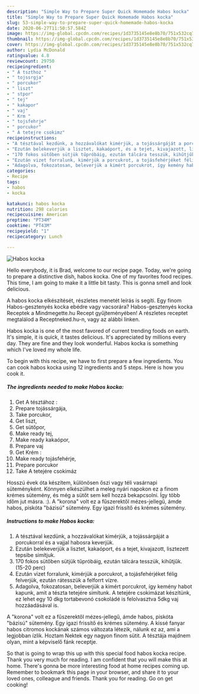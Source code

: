 ```yaml
---
description: "Simple Way to Prepare Super Quick Homemade Habos kocka"
title: "Simple Way to Prepare Super Quick Homemade Habos kocka"
slug: 53-simple-way-to-prepare-super-quick-homemade-habos-kocka
date: 2020-06-27T11:50:57.584Z
image: https://img-global.cpcdn.com/recipes/1d3735145e8e8b70/751x532cq70/habos-kocka-recept-foto.jpg
thumbnail: https://img-global.cpcdn.com/recipes/1d3735145e8e8b70/751x532cq70/habos-kocka-recept-foto.jpg
cover: https://img-global.cpcdn.com/recipes/1d3735145e8e8b70/751x532cq70/habos-kocka-recept-foto.jpg
author: Lydia McDonald
ratingvalue: 4.8
reviewcount: 29750
recipeingredient:
- " A tszthoz "
- " tojssrgja"
- " porcukor"
- " liszt"
- " stpor"
- " tej"
- " kakapor"
- " vaj"
- " Krm "
- " tojsfehrje"
- " porcukor"
- " A tetejre csokimz"
recipeinstructions:
- "A tésztával kezdünk, a hozzávalókat kimérjük, a tojássárgáját a porcukorral és a vajjal habosra keverjük."
- "Ezután belekeverjük a lisztet, kakaóport, és a tejet, kivajazott, lisztezett tepsibe simítjuk."
- "170 fokos sütőben sütjük tűpróbáig, ezután tálcára tesszük, kihűtjűk. (15-20 perc)"
- "Ezután vizet forralunk, kimérjük a porcukrot, a tojásfehérjéket félig felverjük, ezután rátesszük a felforrt vízre."
- "Adagolva, fokozatosan, beleverjük a kimért porcukrot, így kemény habot kapunk, amit a tészta tetejére simítunk. A tetejére csokimázat készítünk, ez lehet egy 10 dkg tortabevonó csokoládé is felolvasztva 5dkg vaj hozzáadásával is."
categories:
- Recipe
tags:
- habos
- kocka

katakunci: habos kocka 
nutrition: 298 calories
recipecuisine: American
preptime: "PT34M"
cooktime: "PT43M"
recipeyield: "1"
recipecategory: Lunch

---
```



![Habos kocka](https://img-global.cpcdn.com/recipes/1d3735145e8e8b70/751x532cq70/habos-kocka-recept-foto.jpg)

Hello everybody, it is Brad, welcome to our recipe page. Today, we're going to prepare a distinctive dish, habos kocka. One of my favorites food recipes. This time, I am going to make it a little bit tasty. This is gonna smell and look delicious.

A habos kocka elkészítését, részletes menetét leírás is segíti. Egy finom Habos-gesztenyés kocka ebédre vagy vacsorára? Habos-gesztenyés kocka Receptek a Mindmegette.hu Recept gyűjteményében! A részletes receptet megtalálod a Receptneked.hu-n, vagy az alábbi linken.

Habos kocka is one of the most favored of current trending foods on earth. It's simple, it is quick, it tastes delicious. It's appreciated by millions every day. They are fine and they look wonderful. Habos kocka is something which I've loved my whole life.


To begin with this recipe, we have to first prepare a few ingredients. You can cook habos kocka using 12 ingredients and 5 steps. Here is how you cook it.

<!--inarticleads1-->

##### The ingredients needed to make Habos kocka:

1. Get  A tésztához :
1. Prepare  tojássárgája,
1. Take  porcukor,
1. Get  liszt,
1. Get  sütőpor,
1. Make ready  tej,
1. Make ready  kakaópor,
1. Prepare  vaj
1. Get  Krém :
1. Make ready  tojásfehérje,
1. Prepare  porcukor
1. Take  A tetejére csokimáz


Hosszú évek óta készítem, különösen őszi vagy téli vasárnapi süteményként. Könnyen elkészülhet a meleg nyári napokon ez a finom krémes sütemény, és még a sütőt sem kell hozzá bekapcsolni. Így több időm jut másra. :). A &#34;korona&#34; volt ez a fűszerektől mézes-jellegű, ámde habos, piskóta &#34;bázisú&#34; sütemény. Egy igazi frissítő és krémes sütemény. 

<!--inarticleads2-->

##### Instructions to make Habos kocka:

1. A tésztával kezdünk, a hozzávalókat kimérjük, a tojássárgáját a porcukorral és a vajjal habosra keverjük.
1. Ezután belekeverjük a lisztet, kakaóport, és a tejet, kivajazott, lisztezett tepsibe simítjuk.
1. 170 fokos sütőben sütjük tűpróbáig, ezután tálcára tesszük, kihűtjűk. (15-20 perc)
1. Ezután vizet forralunk, kimérjük a porcukrot, a tojásfehérjéket félig felverjük, ezután rátesszük a felforrt vízre.
1. Adagolva, fokozatosan, beleverjük a kimért porcukrot, így kemény habot kapunk, amit a tészta tetejére simítunk. A tetejére csokimázat készítünk, ez lehet egy 10 dkg tortabevonó csokoládé is felolvasztva 5dkg vaj hozzáadásával is.


A &#34;korona&#34; volt ez a fűszerektől mézes-jellegű, ámde habos, piskóta &#34;bázisú&#34; sütemény. Egy igazi frissítő és krémes sütemény. A kissé fanyar habos citromos kockának számos változata létezik, nálunk ez az, ami a legjobban ízlik. Hoztam Nektek egy nagyon finom sütit. A tésztája majdnem olyan, mint a képviselő fánk receptje. 

So that is going to wrap this up with this special food habos kocka recipe. Thank you very much for reading. I am confident that you will make this at home. There's gonna be more interesting food at home recipes coming up. Remember to bookmark this page in your browser, and share it to your loved ones, colleague and friends. Thank you for reading. Go on get cooking!
